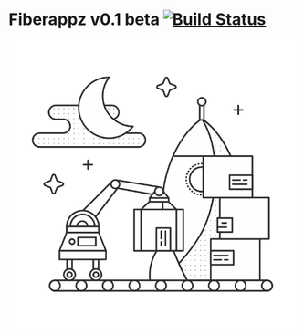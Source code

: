 # Fiberappz v0.1 beta [![Build Status](https://travis-ci.org/fabiocostapro/fiberappz.svg?branch=master)](https://travis-ci.org/fabiocostapro/fiberappz)

![alt text](https://github.com/fabiocostapro/fiberappz/blob/master/_src/img/cover.png)
